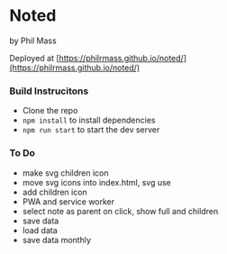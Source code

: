 # Noted
by Phil Mass

Deployed at [https://philrmass.github.io/noted/](https://philrmass.github.io/noted/)

### Build Instrucitons
- Clone the repo
- `npm install` to install dependencies
- `npm run start` to start the dev server

### To Do
- make svg children icon
- move svg icons into index.html, svg use
- add children icon
- PWA and service worker
- select note as parent on click, show full and children
- save data
- load data
- save data monthly
